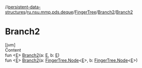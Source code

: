 //[persistent-data-structures](../../../index.md)/[ru.nsu.mmp.pds.deque](../../index.md)/[FingerTree](../index.md)/[Branch2](index.md)/[Branch2](-branch2.md)



# Branch2  
[jvm]  
Content  
fun <[E](index.md)> [Branch2](-branch2.md)(a: [E](index.md), b: [E](index.md))  
fun <[E](index.md)> [Branch2](-branch2.md)(a: [FingerTree.Node](../-node/index.md)<[E](index.md)>, b: [FingerTree.Node](../-node/index.md)<[E](index.md)>)  



